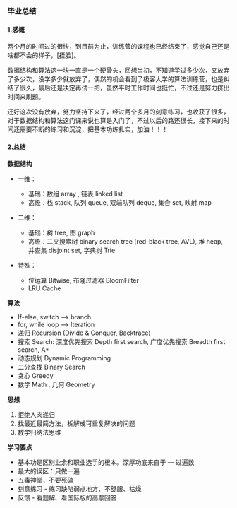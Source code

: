 ### 毕业总结

#### 1.感概

​		两个月的时间过的很快，到目前为止，训练营的课程也已经结束了，感觉自己还是啥都不会的样子，[捂脸]。

​		数据结构和算法这一块一直是一个硬骨头，回想当初，不知道学过多少次，又放弃了多少次，没学多少就放弃了，偶然的机会看到了极客大学的算法训练营，也是纠结了很久，最后还是决定再试一把，虽然平时工作时间也挺忙，不过还是努力挤出时间来刷题。

​		还好这次没有放弃，努力坚持下来了，经过两个多月的刻意练习，也收获了很多，对于数据结构和算法这门课来说也算是入门了，不过以后的路还很长，接下来的时间还需要不断的练习和沉淀，把基本功练扎实，加油！！！



#### 2.总结

**数据结构**

- 一维：
  - 基础：数组 array , 链表 linked list 
  - 高级：栈 stack, 队列 queue, 双端队列 deque, 集合 set, 映射 map

- 二维： 
  - 基础：树 tree, 图 graph 
  - 高级：二叉搜索树 binary search tree (red-black tree, AVL), 堆 heap, 并查集 disjoint set, 字典树 Trie

- 特殊： 
  - 位运算 Bitwise, 布隆过滤器 BloomFilter 
  - LRU Cache

**算法**

- If-else, switch —> branch 
- for, while loop —> Iteration 
- 递归 Recursion (Divide & Conquer, Backtrace) 
- 搜索 Search: 深度优先搜索 Depth first search, 广度优先搜索 Breadth first search, A*
- 动态规划 Dynamic Programming 
- 二分查找 Binary Search 
- 贪心 Greedy 
- 数学 Math , 几何 Geometry

**思想**

1. 拒绝人肉递归
2. 找最近最简方法，拆解成可重复解决的问题
3. 数学归纳法思维

**学习要点**

- 基本功是区别业余和职业选手的根本。深厚功底来自于 — 过遍数
- 最大的误区：只做一遍
- 五毒神掌，不要死磕
- 刻意练习 - 练习缺陷弱点地方、不舒服、枯燥
- 反馈 - 看题解、看国际版的高票回答



